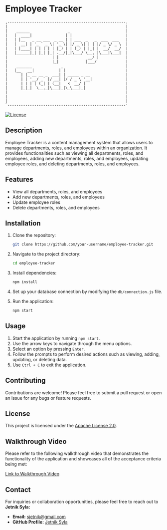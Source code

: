    # Employee Tracker
    ,-----------------------------------------------------.
    |                                                     | 
    |    ______                 _                         | 
    |   |  ____|               | |                        |
    |   | |__   _ __ ___  _ __ | | ___  _   _  ___  ___   |
    |   |  __| | '_ ` _ \| '_ \| |/ _ \| | | |/ _ \/ _ \  |
    |   | |____| | | | | | |_) | | (_) | |_| |  __/  __/  |
    |   |______|_| |_| |_| .__/|_|\___/ \__, |\___|\___|  |
    |                    | |             __/ |            |
    |                    |_|            |___/             |
    |    _______             _                            |
    |   |__   __|           | |                           |
    |      | |_ __ __ _  ___| | _____ _ __                |
    |      | | '__/ _` |/ __| |/ / _ \ '__|               |
    |      | | | | (_| | (__|   <  __/ |                  |
    |      |_|_|  \__,_|\___|_|\_\___|_|                  |
    |                                                     |
    |                                                     |
    |                                                     |
    `-----------------------------------------------------'


  [![License](https://img.shields.io/badge/License-Apache%202.0-blue.svg)](https://opensource.org/licenses/Apache-2.0)

## Description

Employee Tracker is a content management system that allows users to manage departments, roles, and employees within an organization. It provides functionalities such as viewing all departments, roles, and employees, adding new departments, roles, and employees, updating employee roles, and deleting departments, roles, and employees.

## Features

- View all departments, roles, and employees
- Add new departments, roles, and employees
- Update employee roles
- Delete departments, roles, and employees

## Installation

1. Clone the repository:

   ```bash
   git clone https://github.com/your-username/employee-tracker.git
   ```

2. Navigate to the project directory:

   ```bash
   cd employee-tracker
   ```

3. Install dependencies:

   ```bash
   npm install
   ```

4. Set up your database connection by modifying the `db/connection.js` file.

5. Run the application:

   ```bash
   npm start
   ```

## Usage

1. Start the application by running `npm start`.
2. Use the arrow keys to navigate through the menu options.
3. Select an option by pressing `Enter`.
4. Follow the prompts to perform desired actions such as viewing, adding, updating, or deleting data.
5. Use `Ctrl + C` to exit the application.

## Contributing

Contributions are welcome! Please feel free to submit a pull request or open an issue for any bugs or feature requests.

## License

This project is licensed under the [Apache License 2.0](LICENSE).

## Walkthrough Video

Please refer to the following walkthrough video that demonstrates the functionality of the application and showcases all of the acceptance criteria being met:

[Link to Walkthrough Video](https://www.loom.com/share/c93100ee000146cf831863f7cf900dac?sid=135988bc-f097-4bfe-a428-8d139496badd)

## Contact

For inquiries or collaboration opportunities, please feel free to reach out to **Jetnik Syla:**

- **Email:** [sjetnik@gmail.com](mailto:sjetnik@gmail.com)
- **GitHub Profile:** [Jetnik Syla](https://github.com/JetnikSyla)
